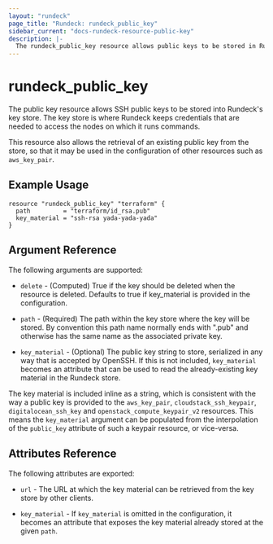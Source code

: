 ```yaml
---
layout: "rundeck"
page_title: "Rundeck: rundeck_public_key"
sidebar_current: "docs-rundeck-resource-public-key"
description: |-
  The rundeck_public_key resource allows public keys to be stored in Rundeck's key store.
---
```


# rundeck\_public\_key

The public key resource allows SSH public keys to be stored into Rundeck's key store.
The key store is where Rundeck keeps credentials that are needed to access the nodes on which
it runs commands.

This resource also allows the retrieval of an existing public key from the store, so that it
may be used in the configuration of other resources such as ``aws_key_pair``.

## Example Usage

```hcl
resource "rundeck_public_key" "terraform" {
  path         = "terraform/id_rsa.pub"
  key_material = "ssh-rsa yada-yada-yada"
}
```

## Argument Reference

The following arguments are supported:

* `delete` - (Computed) True if the key should be deleted when the resource is deleted.
  Defaults to true if key_material is provided in the configuration.

* `path` - (Required) The path within the key store where the key will be stored. By convention
  this path name normally ends with ".pub" and otherwise has the same name as the associated
  private key.

* `key_material` - (Optional) The public key string to store, serialized in any way that is accepted
  by OpenSSH. If this is not included, ``key_material`` becomes an attribute that can be used
  to read the already-existing key material in the Rundeck store.

The key material is included inline as a string, which is consistent with the way a public key
is provided to the `aws_key_pair`, `cloudstack_ssh_keypair`, `digitalocean_ssh_key` and
`openstack_compute_keypair_v2` resources. This means the `key_material` argument can be populated
from the interpolation of the `public_key` attribute of such a keypair resource, or vice-versa.

## Attributes Reference

The following attributes are exported:

* `url` - The URL at which the key material can be retrieved from the key store by other clients.

* `key_material` - If `key_material` is omitted in the configuration, it becomes an attribute that
  exposes the key material already stored at the given `path`.

